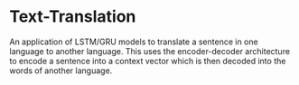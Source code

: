 # Text-Translation
An application of LSTM/GRU models to translate a sentence in one language to another language. This uses the encoder-decoder architecture to encode a sentence into a context vector which is then decoded into the words of another language.
